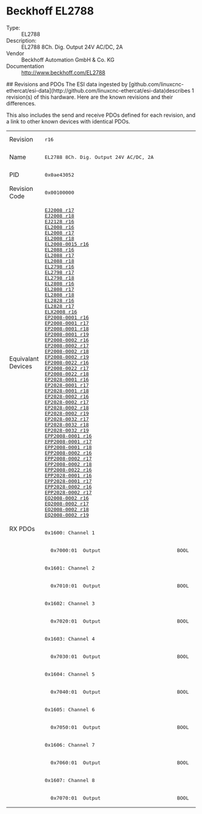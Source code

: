 #  Beckhoff EL2788

<dl>
  <dt>Type:</dt><dd>EL2788</dd>
  <dt>Description:</dt><dd>EL2788 8Ch. Dig. Output 24V AC/DC, 2A</dd>
  <dt>Vendor</dt><dd>Beckhoff Automation GmbH & Co. KG</dd>
  <dt>Documentation</dt><dd><a href="http://www.beckhoff.com/EL2788">http://www.beckhoff.com/EL2788</a></dd>
</dl>
## Revisions and PDOs
The ESI data ingested by [github.com/linuxcnc-ethercat/esi-data](http://github.com/linuxcnc-ethercat/esi-data)describes 1 revision(s) of this hardware.  Here are the known revisions and their differences.

This also includes the send and receive PDOs defined for each revision, and a link to other known devices with identical PDOs.

<table>
<tr >
<td class="first">Revision</td>
<td ><pre>r16</pre></td>
</tr>
<tr >
<td class="first">Name</td>
<td ><pre>EL2788 8Ch. Dig. Output 24V AC/DC, 2A</pre></td>
</tr>
<tr >
<td class="first">PID</td>
<td ><pre>0x0ae43052</pre></td>
</tr>
<tr >
<td class="first">Revision Code</td>
<td ><pre>0x00100000</pre></td>
</tr>
<tr >
<td class="first">Equivalant Devices</td>
<td ><pre><a href="EJ2008">EJ2008 r17</a><br/><a href="EJ2008">EJ2008 r18</a><br/><a href="EJ2128">EJ2128 r16</a><br/><a href="EL2008">EL2008 r16</a><br/><a href="EL2008">EL2008 r17</a><br/><a href="EL2008">EL2008 r18</a><br/><a href="EL2008-0015">EL2008-0015 r16</a><br/><a href="EL2088">EL2088 r16</a><br/><a href="EL2088">EL2088 r17</a><br/><a href="EL2088">EL2088 r18</a><br/><a href="EL2798">EL2798 r16</a><br/><a href="EL2798">EL2798 r17</a><br/><a href="EL2798">EL2798 r18</a><br/><a href="EL2808">EL2808 r16</a><br/><a href="EL2808">EL2808 r17</a><br/><a href="EL2808">EL2808 r18</a><br/><a href="EL2828">EL2828 r16</a><br/><a href="EL2828">EL2828 r17</a><br/><a href="ELX2008">ELX2008 r16</a><br/><a href="EP2008-0001">EP2008-0001 r16</a><br/><a href="EP2008-0001">EP2008-0001 r17</a><br/><a href="EP2008-0001">EP2008-0001 r18</a><br/><a href="EP2008-0001">EP2008-0001 r19</a><br/><a href="EP2008-0002">EP2008-0002 r16</a><br/><a href="EP2008-0002">EP2008-0002 r17</a><br/><a href="EP2008-0002">EP2008-0002 r18</a><br/><a href="EP2008-0002">EP2008-0002 r19</a><br/><a href="EP2008-0022">EP2008-0022 r16</a><br/><a href="EP2008-0022">EP2008-0022 r17</a><br/><a href="EP2008-0022">EP2008-0022 r18</a><br/><a href="EP2028-0001">EP2028-0001 r16</a><br/><a href="EP2028-0001">EP2028-0001 r17</a><br/><a href="EP2028-0001">EP2028-0001 r18</a><br/><a href="EP2028-0002">EP2028-0002 r16</a><br/><a href="EP2028-0002">EP2028-0002 r17</a><br/><a href="EP2028-0002">EP2028-0002 r18</a><br/><a href="EP2028-0002">EP2028-0002 r19</a><br/><a href="EP2028-0032">EP2028-0032 r17</a><br/><a href="EP2028-0032">EP2028-0032 r18</a><br/><a href="EP2028-0032">EP2028-0032 r19</a><br/><a href="EPP2008-0001">EPP2008-0001 r16</a><br/><a href="EPP2008-0001">EPP2008-0001 r17</a><br/><a href="EPP2008-0001">EPP2008-0001 r18</a><br/><a href="EPP2008-0002">EPP2008-0002 r16</a><br/><a href="EPP2008-0002">EPP2008-0002 r17</a><br/><a href="EPP2008-0002">EPP2008-0002 r18</a><br/><a href="EPP2008-0022">EPP2008-0022 r16</a><br/><a href="EPP2028-0001">EPP2028-0001 r16</a><br/><a href="EPP2028-0001">EPP2028-0001 r17</a><br/><a href="EPP2028-0002">EPP2028-0002 r16</a><br/><a href="EPP2028-0002">EPP2028-0002 r17</a><br/><a href="EQ2008-0002">EQ2008-0002 r16</a><br/><a href="EQ2008-0002">EQ2008-0002 r17</a><br/><a href="EQ2008-0002">EQ2008-0002 r18</a><br/><a href="EQ2008-0002">EQ2008-0002 r19</a></pre></td>
</tr>
<tr class="rxpdo pdosection">
<td class="first" rowspan=16 valign=top>RX PDOs</td>
<td><pre>0x1600: Channel 1</pre></td>
<td></td>
</tr>
<tr class="rxpdo">
<td ><pre>  0x7000:01  Output                          BOOL</pre></td>
</tr>
<tr class="rxpdo pdosection">
<td ><pre>0x1601: Channel 2</pre></td>
</tr>
<tr class="rxpdo">
<td ><pre>  0x7010:01  Output                          BOOL</pre></td>
</tr>
<tr class="rxpdo pdosection">
<td ><pre>0x1602: Channel 3</pre></td>
</tr>
<tr class="rxpdo">
<td ><pre>  0x7020:01  Output                          BOOL</pre></td>
</tr>
<tr class="rxpdo pdosection">
<td ><pre>0x1603: Channel 4</pre></td>
</tr>
<tr class="rxpdo">
<td ><pre>  0x7030:01  Output                          BOOL</pre></td>
</tr>
<tr class="rxpdo pdosection">
<td ><pre>0x1604: Channel 5</pre></td>
</tr>
<tr class="rxpdo">
<td ><pre>  0x7040:01  Output                          BOOL</pre></td>
</tr>
<tr class="rxpdo pdosection">
<td ><pre>0x1605: Channel 6</pre></td>
</tr>
<tr class="rxpdo">
<td ><pre>  0x7050:01  Output                          BOOL</pre></td>
</tr>
<tr class="rxpdo pdosection">
<td ><pre>0x1606: Channel 7</pre></td>
</tr>
<tr class="rxpdo">
<td ><pre>  0x7060:01  Output                          BOOL</pre></td>
</tr>
<tr class="rxpdo pdosection">
<td ><pre>0x1607: Channel 8</pre></td>
</tr>
<tr class="rxpdo">
<td ><pre>  0x7070:01  Output                          BOOL</pre></td>
</tr>
</table>
